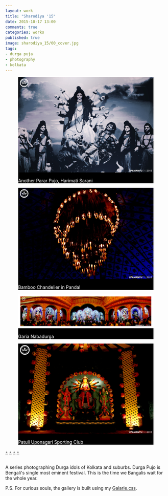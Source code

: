 ```yaml
---
layout: work
title: "Sharodiya '15"
date: 2015-10-17 13:00
comments: true
categories: works
published: true
image: sharodiya_15/00_cover.jpg
tags:
- durga puja
- photography
- kolkata
---
```


<div class="galarie autoplay items-4">
  <div id="item-1" class="control-operator"></div>
  <div id="item-2" class="control-operator"></div>
  <div id="item-3" class="control-operator"></div>
  <div id="item-4" class="control-operator"></div>

  <figure class="item" style="background-color: black;color: white;">
    <img src="/images/works/sharodiya_15/04_unknown.jpg" alt="Another Parar Pujo">
    <p>Another Parar Pujo, Harimati Sarani</p>
  </figure>

  <figure class="item" style="background-color: black;color: white;">
    <img src="/images/works/sharodiya_15/03_decoration.jpg" alt="Pandal Bamboo Decoration">
    <p>Bamboo Chandelier in Pandal</p>
  </figure>

  <figure class="item" style="background-color: black;color: white;">
    <img src="/images/works/sharodiya_15/02_nabadurga.jpg" alt="Garia Nabadurga">
    <p>Garia Nabadurga</p>
  </figure>

  <figure class="item" style="background-color: black;color: white;">
    <img src="/images/works/sharodiya_15/01_patuli.jpg" alt="Patuli Uponagari Sporting Club">
    <p>Patuli Uponagari Sporting Club</p>
  </figure>


  <div class="controls" style="text-decoration: none">
    <a href="#item-1" class="control-button" style="color:gray">•</a>
    <a href="#item-2" class="control-button" style="color:gray">•</a>
    <a href="#item-3" class="control-button" style="color:gray">•</a>
    <a href="#item-4" class="control-button" style="color:gray">•</a>
  </div>
</div>
<br>

A series photographing Durga idols of Kolkata and suburbs. Durga Pujo is Bengali's single most eminent festival. This is the time we Bangalis wait for the whole year.

P.S. For curious souls, the gallery is built using my [Galarie.css](http://upamanyu.in/galarie-css/).